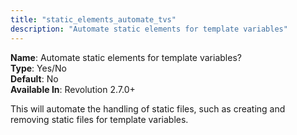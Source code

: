 ```yaml
---
title: "static_elements_automate_tvs"
description: "Automate static elements for template variables"
---
```


**Name**: Automate static elements for template variables?  
**Type**: Yes/No  
**Default**: No  
**Available In**: Revolution 2.7.0+

This will automate the handling of static files, such as creating and removing static files for template variables.